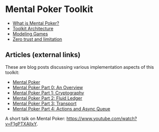 # Mental Poker Toolkit

* [What is Mental Poker?](./what-is-mental-poker.md)
* [Toolkit Architecture](./architecture.md)
* [Modeling Games](./modeling-games.md)
* [Zero trust and limitation](./zero-trust.md)

## Articles (external links)

These are blog posts discussing various implementation aspects of this toolkit:

* [Mental Poker](https://vladris.com/blog/2021/12/11/mental-poker.html)
* [Mental Poker Part 0: An Overview](https://vladris.com/blog/2023/02/18/mental-poker-part-0-an-overview.html)
* [Mental Poker Part 1: Cryptography](https://vladris.com/blog/2023/03/14/mental-poker-part-1-cryptography.html)
* [Mental Poker Part 2: Fluid Ledger](https://vladris.com/blog/2023/06/04/mental-poker-part-2-fluid-ledger.html)
* [Mental Poker Part 3: Transport](https://vladris.com/blog/2023/11/28/mental-poker-part-3-transport.html)
* [Mental Poker Part 4: Actions and Async Queue](https://vladris.com/blog/2024/03/16/mental-poker-part-4-actions-and-async-queue.html)

A short talk on Mental Poker: <https://www.youtube.com/watch?v=F1gPTXAllxY>.
